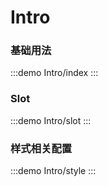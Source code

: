 # Intro

### 基础用法

:::demo
Intro/index
:::

### Slot

:::demo
Intro/slot
:::

### 样式相关配置

:::demo
Intro/style
:::
